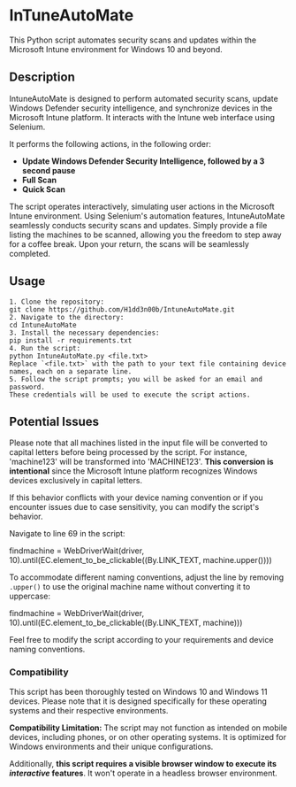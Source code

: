 # InTuneAutoMate
This Python script automates security scans and updates within the Microsoft Intune environment for Windows 10 and beyond.

## Description

IntuneAutoMate is designed to perform automated security scans, update Windows Defender security intelligence, and synchronize devices in the Microsoft Intune platform. It interacts with the Intune web interface using Selenium.

It performs the following actions, in the following order:

- **Update Windows Defender Security Intelligence, followed by a 3 second pause**
- **Full Scan**
- **Quick Scan**

The script operates interactively, simulating user actions in the Microsoft Intune environment. Using Selenium's automation features, IntuneAutoMate seamlessly conducts security scans and updates. Simply provide a file listing the machines to be scanned, allowing you the freedom to step away for a coffee break. Upon your return, the scans will be seamlessly completed.

## Usage
```
1. Clone the repository:
git clone https://github.com/H1dd3n00b/IntuneAutoMate.git
2. Navigate to the directory:
cd IntuneAutoMate
3. Install the necessary dependencies:
pip install -r requirements.txt
4. Run the script:
python IntuneAutoMate.py <file.txt>
Replace `<file.txt>` with the path to your text file containing device names, each on a separate line.
5. Follow the script prompts; you will be asked for an email and password.
These credentials will be used to execute the script actions.
```
## 

## Potential Issues

Please note that all machines listed in the input file will be converted to capital letters before being processed by the script. For instance, 'machine123' will be transformed into 'MACHINE123'. **This conversion is intentional** since the Microsoft Intune platform recognizes Windows devices exclusively in capital letters.

If this behavior conflicts with your device naming convention or if you encounter issues due to case sensitivity, you can modify the script's behavior.

Navigate to line 69 in the script:

findmachine = WebDriverWait(driver, 10).until(EC.element_to_be_clickable((By.LINK_TEXT, machine.upper())))

To accommodate different naming conventions, adjust the line by removing `.upper()` to use the original machine name without converting it to uppercase:

findmachine = WebDriverWait(driver, 10).until(EC.element_to_be_clickable((By.LINK_TEXT, machine)))

Feel free to modify the script according to your requirements and device naming conventions.

### Compatibility

This script has been thoroughly tested on Windows 10 and Windows 11 devices. Please note that it is designed specifically for these operating systems and their respective environments.

**Compatibility Limitation:** 
The script may not function as intended on mobile devices, including phones, or on other operating systems. It is optimized for Windows environments and their unique configurations.

Additionally, **this script requires a visible browser window to execute its *interactive* features**. It won't operate in a headless browser environment.

